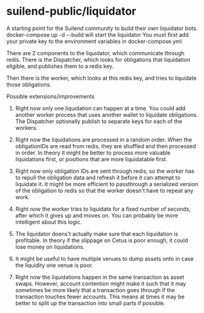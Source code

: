 # suilend-public/liquidator

A starting point for the Suilend community to build their own liquidator bots.
docker-compose up -d --build will start the liquidator
You must first add your private key to the environment variables in docker-compose.yml

There are 2 components to the liquidator, which communicate through redis.
There is the Dispatcher, which looks for obligations that liquidation eligible, and publishes them to a redis key. 

Then there is the worker, which looks at this redis key, and tries to liquidate those obligations.

Possible extensions/improvements
1. Right now only one liquidation can happen at a time. You could add another worker process that uses another wallet to liquidate obligations. The Dispatcher optionally publish to separate keys for each of the workers.

2. Right now the liquidations are processed in a random order. When the obligationIDs are read from redis, they are shuffled and then processed in order. In theory it might be better to process more valuable liquidations first, or positions that are more liquidatable first. 

3. Right now only obligation IDs are sent through redis, so the worker has to repull the obligation data and refresh it before it can attempt to liquidate it. It might be more efficient to passthrough a serialized version of the obligation to redis so that the worker doesn't have to repeat any work.

4. Right now the worker tries to liquidate for a fixed number of seconds, after which it gives up and moves on. You can probably be more intelligent about this logic.

5. The liquidator doens't actually make sure that each liquidation is profitable. In theory if the slippage on Cetus is poor enough, it could lose money on liquidations.  

6. It might be useful to have multiple venues to dump assets onto in case the liquidity one venue is poor.

7. Right now the liquidations happen in the same transaction as asset swaps. However, account contention might make it such that it may sometimes be more likely that a transaction goes through if the transaction touches fewer accounts. This means at times it may be better to split up the transaction into small parts if possible.